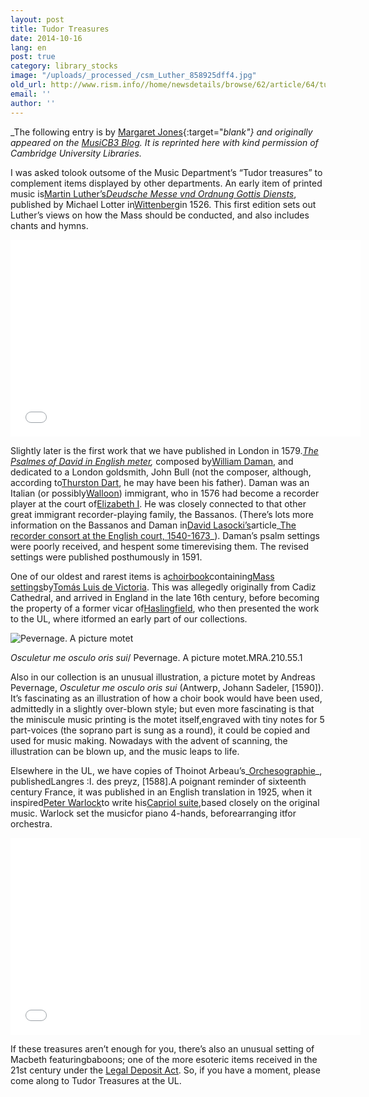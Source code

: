 ```yaml
---
layout: post
title: Tudor Treasures
date: 2014-10-16
lang: en
post: true
category: library_stocks
image: "/uploads/_processed_/csm_Luther_858925dff4.jpg"
old_url: http://www.rism.info//home/newsdetails/browse/62/article/64/tudor-treasures.html
email: ''
author: ''
---
```



_The following entry is by [Margaret Jones](http://musicb3.wordpress.com/author/mj263/){:target="_blank"} and originally appeared on the [MusiCB3 Blog](http://musicb3.wordpress.com/2014/09/05/tudor-treasures/ "MusiCB3 Blog"). It is reprinted here with kind permission of Cambridge University Libraries._



I was asked tolook outsome of the Music Department’s “Tudor treasures” to complement items displayed by other departments. An early item of printed music is[Martin Luther’s](http://www.greatsite.com/timeline-english-bible-history/martin-luther.html "Luther")_[Deudsche Messe vnd Ordnung Gottis Diensts](http://ul-newton.lib.cam.ac.uk/vwebv/holdingsInfo?bibId=3772428 "Deudsche")_, published by Michael Lotter in[Wittenberg](http://en.wikipedia.org/wiki/Wittenberg "Wittenberg")in 1526. This first edition sets out Luther’s views on how the Mass should be conducted, and also includes chants and hymns.

<iframe width="560" height="315" src="//www.youtube.com/embed/W77p6CGgaWE" frameborder="0" allowfullscreen></iframe>



Slightly later is the first work that we have published in London in 1579._[The Psalmes of David in English meter](http://ul-newton.lib.cam.ac.uk/vwebv/holdingsInfo?bibId=3543479 "Psalmes"),_ composed by[William Daman](http://papalin.yas.mu/W069/ "Daman"), and dedicated to a London goldsmith, John Bull (not the composer, although, according to[Thurston Dart](http://musicb3.wordpress.com/2013/03/15/robert-thurston-dart/ "Dart"), he may have been his father). Daman was an Italian (or possibly[Walloon](http://en.wikipedia.org/wiki/Walloons "Walloon")) immigrant, who in 1576 had become a recorder player at the court of[Elizabeth I](http://www.elizabethi.org/contents/ "Liz"). He was closely connected to that other great immigrant recorder-playing family, the Bassanos. (There’s lots more information on the Bassanos and Daman in[David Lasocki’s](http://www.instantharmony.net/Music/about.php "Lasocki")article_[The recorder consort at the English court, 1540-1673](http://www.instantharmony.net/Music/AR-08-84.pdf "Recorder consort")_). Daman’s psalm settings were poorly received, and hespent some timerevising them. The revised settings were published posthumously in 1591.

One of our oldest and rarest items is a[choirbook](http://ul-newton.lib.cam.ac.uk/vwebv/holdingsInfo?bibId=4167893 "Choirbook")containing[Mass settings](http://www.allmusic.com/composition/missa-o-quam-gloriosum-for-4-voices-mc0002362442 "Mass settings")by[Tomás Luis de Victoria](http://en.wikipedia.org/wiki/Tom%C3%A1s_Luis_de_Victoria "Victoria"). This was allegedly originally from Cadiz Cathedral, and arrived in England in the late 16th century, before becoming the property of a former vicar of[Haslingfield](http://haslingfieldvillage.co.uk/about-haslingfield/ "Haslingfield"), who then presented the work to the UL, where itformed an early part of our collections.

![Pevernage. A picture motet](http://musicb3.files.wordpress.com/2014/09/001.jpg?w=640&h=445)

_Osculetur me osculo oris sui_/ Pevernage. A picture motet.MRA.210.55.1

Also in our collection is an unusual illustration, a picture motet by Andreas Pevernage, _Osculetur me osculo oris sui_ (Antwerp, Johann Sadeler, [1590]). It’s fascinating as an illustration of how a choir book would have been used, admittedly in a slightly over-blown style; but even more fascinating is that the miniscule music printing is the motet itself,engraved with tiny notes for 5 part-voices (the soprano part is sung as a round), it could be copied and used for music making. Nowadays with the advent of scanning, the illustration can be blown up, and the music leaps to life.

Elsewhere in the UL, we have copies of Thoinot Arbeau’s_[Orchesographie](http://ul-newton.lib.cam.ac.uk/vwebv/holdingsInfo?bibId=3879479 "Orchesographie")_, publishedLangres :I. des preyz, [1588].A poignant reminder of sixteenth century France, it was published in an English translation in 1925, when it inspired[Peter Warlock](http://www.bl.uk/whatson/events/event164410.html "Warlock")to write his[Capriol suite,](http://ul-newton.lib.cam.ac.uk/vwebv/holdingsInfo?bibId=1068451 "Capriol")based closely on the original music. Warlock set the musicfor piano 4-hands, beforearranging itfor orchestra.

<iframe width="560" height="315" src="//www.youtube.com/embed/ipqPXnwsZHs" frameborder="0" allowfullscreen></iframe>



If these treasures aren’t enough for you, there’s also an unusual setting of Macbeth featuringbaboons; one of the more esoteric items received in the 21st century under the [Legal Deposit Act](https://www.facebook.com/permalink.php?story_fbid=566563416775879&id=105359512896274 "LD"). So, if you have a moment, please come along to Tudor Treasures at the UL.



<script type="text/javascript">var switchTo5x=true;</script><script type="text/javascript" src="http://w.sharethis.com/button/buttons.js"></script><script type="text/javascript">stLight.options({publisher: "9b601438-1ce1-49d8-bfd7-9cff5df54c17", doNotHash: false, doNotCopy: false, hashAddressBar: false});</script>